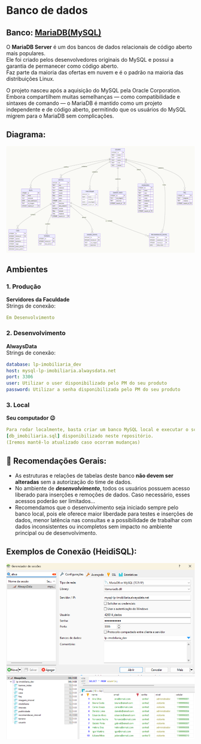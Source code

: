 # Banco de dados 
## Banco: [MariaDB(MySQL)](https://mariadb.org/)

O **MariaDB Server** é um dos bancos de dados relacionais de código aberto mais populares.  
Ele foi criado pelos desenvolvedores originais do MySQL e possui a garantia de permanecer como código aberto.  
Faz parte da maioria das ofertas em nuvem e é o padrão na maioria das distribuições Linux.  

O projeto nasceu após a aquisição do MySQL pela Oracle Corporation.  
Embora compartilhem muitas semelhanças — como compatibilidade e sintaxes de comando — o MariaDB é mantido como um projeto independente e de código aberto, permitindo que os usuários do MySQL migrem para o MariaDB sem complicações.

## Diagrama:
![alt text](/docs/imgs/bd/diagrama.mmd.png)

##  Ambientes

### 1. Produção
**Servidores da Faculdade**<br>
Strings de conexão:
```yaml
Em Desenvolvimento
```

### 2. Desenvolvimento
**AlwaysData**<br>
Strings de conexão:
```yaml
database: lp-imobiliaria_dev
host: mysql-lp-imobiliaria.alwaysdata.net
port: 3306
user: Utilizar o user disponibilizado pelo PM do seu produto
password: Utilizar a senha disponibilizada pelo PM do seu produto
```

### 3. Local
**Seu computador 😉**<br>
```yaml
Para rodar localmente, basta criar um banco MySQL local e executar o script
[db_imobiliaria.sql] disponibilizado neste repositório.  
(Iremos mantê-lo atualizado caso ocorram mudanças)
```

## 📝 Recomendações Gerais:
- As estruturas e relações de tabelas deste banco **não devem ser alteradas** sem a autorização do time de dados.
- No ambiente de <i><b>desenvolvimento</b></i>, todos os usuários possuem acesso liberado para inserções e remoções de dados. Caso necessário, esses acessos poderão ser limitados...
- Recomendamos que o desenvolvimento seja iniciado sempre pelo banco local, pois ele oferece maior liberdade para testes e inserções de dados, menor latência nas consultas e a possibilidade de trabalhar com dados inconsistentes ou incompletos sem impacto no ambiente principal ou de desenvolvimento.

## Exemplos de Conexão (HeidiSQL):
![alt text](/docs/imgs/bd/exemplo-conexao.png)
![alt text](/docs/imgs/bd/exemplo-select.png)